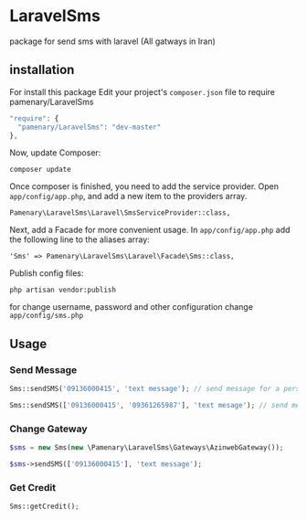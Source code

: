 # LaravelSms
package for send sms with laravel  (All gatways in Iran)

installation
------------
For install this package Edit your project's ```composer.json``` file to require pamenary/LaravelSms

```php
"require": {
  "pamenary/LaravelSms": "dev-master"
},
```

Now, update Composer:
```
composer update
```

Once composer is finished, you need to add the service provider. Open ```app/config/app.php```, and add a new item to the providers array.

```
Pamenary\LaravelSms\Laravel\SmsServiceProvider::class,
```

Next, add a Facade for more convenient usage. In ```app/config/app.php``` add the following line to the aliases array:

```
'Sms' => Pamenary\LaravelSms\Laravel\Facade\Sms::class,
```
Publish config files:
```
php artisan vendor:publish
```
for change username, password and other configuration change ```app/config/sms.php```

Usage
-----
### Send Message
```php
Sms::sendSMS('09136000415', 'text message'); // send message for a person

Sms::sendSMS(['09136000415', '09361265987'], 'text mesage'); // send message for persons
```
### Change Gateway

```php
$sms = new Sms(new \Pamenary\LaravelSms\Gateways\AzinwebGateway());

$sms->sendSMS(['09136000415'], 'text message');
```

### Get Credit
```php
Sms::getCredit();
```

